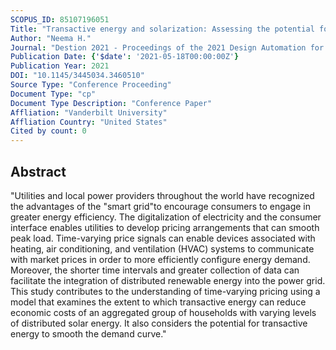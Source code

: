 ```yaml
---
SCOPUS_ID: 85107196051
Title: "Transactive energy and solarization: Assessing the potential for demand curve management and cost savings"
Author: "Neema H."
Journal: "Destion 2021 - Proceedings of the 2021 Design Automation for CPS and IoT"
Publication Date: {'$date': '2021-05-18T00:00:00Z'}
Publication Year: 2021
DOI: "10.1145/3445034.3460510"
Source Type: "Conference Proceeding"
Document Type: "cp"
Document Type Description: "Conference Paper"
Affliation: "Vanderbilt University"
Affliation Country: "United States"
Cited by count: 0
---
```


## Abstract
"Utilities and local power providers throughout the world have recognized the advantages of the \"smart grid\"to encourage consumers to engage in greater energy efficiency. The digitalization of electricity and the consumer interface enables utilities to develop pricing arrangements that can smooth peak load. Time-varying price signals can enable devices associated with heating, air conditioning, and ventilation (HVAC) systems to communicate with market prices in order to more efficiently configure energy demand. Moreover, the shorter time intervals and greater collection of data can facilitate the integration of distributed renewable energy into the power grid. This study contributes to the understanding of time-varying pricing using a model that examines the extent to which transactive energy can reduce economic costs of an aggregated group of households with varying levels of distributed solar energy. It also considers the potential for transactive energy to smooth the demand curve."

